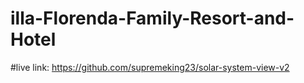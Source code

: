 # illa-Florenda-Family-Resort-and-Hotel


#live link:
 https://github.com/supremeking23/solar-system-view-v2
